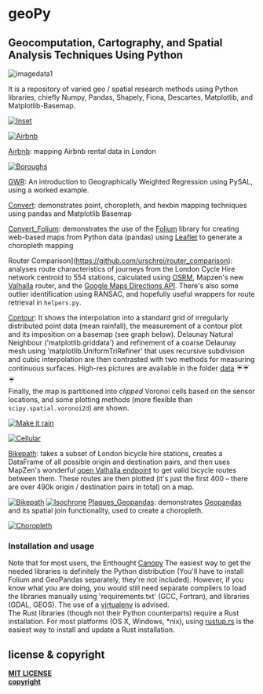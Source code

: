# geoPy

## Geocomputation, Cartography, and Spatial Analysis Techniques Using Python
![imagedata1](https://github.com/slowy07/geoPy/blob/main/data/City_London_ID91762231.png)

It is a repository of varied geo / spatial research methods using Python libraries, chiefly Numpy, Pandas, Shapely, Fiona, Descartes, Matplotlib, and Matplotlib-Basemap.

[![Inset](data/inset_gh.png)](isochrone.ipynb "look")

[![Airbnb](https://github.com/slowy07/geoPy/blob/main/rentals_gh.png)](https://github.com/slowy07/geoPy/blob/main/airbnb.ipynb "All that is solid melts into air")

[Airbnb](https://github.com/slowy07/geoPy/blob/main/airbnb.ipynb): mapping Airbnb rental data in London

[![Boroughs](https://github.com/urschrei/geopython/blob/master/boroughs_gh.png)](https://github.com/slowy07/geoPy/blob/main/airbnb.ipynb "Can I borough a feeling")

[GWR](https://github.com/slowy07/geoPy/blob/main/geographically_weighted_regression.ipynb): An introduction to Geographically Weighted Regression using PySAL, using a worked example.

[Convert](convert.ipynb): demonstrates point, choropleth, and hexbin mapping techniques using pandas and Matplotlib Basemap  

[Convert_Folium](convert_folium.ipynb): demonstrates the use of the [Folium](https://github.com/wrobstory/folium) library for creating web-based maps from Python data (pandas) using [Leaflet](http://leafletjs.com) to generate a choropleth mapping

Router Comparison](https://github.com/urschrei/router_comparison): analyses route characteristics of journeys from the London Cycle Hire network centroid to 554 stations, calculated using [OSRM](https://mapzen.com/blog/osrm-sunset), Mapzen's new [Valhalla](https://mapzen.com/projects/valhalla/) router, and the [Google Maps Directions API](https://developers.google.com/maps/documentation/directions/intro). There's also some outlier identification using RANSAC, and hopefully useful wrappers for route retrieval in `helpers.py`.


[Contour](contour.ipynb): It shows the interpolation into a standard grid of irregularly distributed point data (mean rainfall), the measurement of a contour plot and its imposition on a basemap (see graph below). Delaunay Natural Neighbour ('matplotlib.griddata') and refinement of a coarse Delaunay mesh using 'matplotlib.UniformTriRefiner' that uses recursive subdivision and cubic interpolation are then contrasted with two methods for measuring continuous surfaces. High-res pictures are available in the folder [data](data) :umbrella::umbrella::umbrella:  
Finally, the map is partitioned into *clipped* Voronoi cells based on the sensor locations, and some plotting methods (more flexible than `scipy.spatial.voronoi2d`) are shown.

[![Make it rain](data/rainfall_interpolation.gif)](contour.ipynb "Anigifs are the future of spatial analysis")

[![Cellular](data/voronoi_gh.png)](https://raw.githubusercontent.com/slowy07/geoPy/main/data/voronoi.png "Tesselate Everything")

[Bikepath](bikepath.ipynb): takes a subset of London bicycle hire stations, creates a DataFrame of all possible origin and destination pairs, and then uses MapZen's wonderful [open Valhalla endpoint](https://mapzen.com/projects/valhalla) to get valid bicycle routes between them. These routes are then plotted (it's just the first 400 – there are over 490k origin / destination pairs in total) on a map.

[![Bikepath](data/london_bike_routes_gh.png)](bikepath.ipynb "Unpleasantly vascular, no?")
[![Isochrone](data/isochrone_gh.gif)](isochrone.ipynb "The Burning Eye of Bike Hire")
[Plaques_Geopandas](plaques_geopandas.ipynb): demonstrates [Geopandas](http://geopandas.org) and its spatial join functionality, used to create a choropleth.

[![Choropleth](data/london_plaque_density_gh.png)](http://sensitivecities.com/so-youd-like-to-make-a-map-using-python-EN.html "Boropleth")

### Installation and usage

Note that for most users, the Enthought [Canopy](https://www.enthought.com/products/canopy/)
The easiest way to get the needed libraries is definitely the Python distribution (You'll have to install Folium and GeoPandas separately, they're not included). However, if you know what you are doing, you would still need separate compilers to load the libraries manually using 'requirements.txt'
(GCC, Fortran), and libraries (GDAL, GEOS). The use of a [virtualenv](http://virtualenv.readthedocs.org/en/latest/) is advised.  
The Rust libraries (though not their Python counterparts) require a Rust installation. For most platforms (OS X, Windows, *nix), using [rustup.rs](https://rustup.rs) is the easiest way to install and update a Rust installation.




## license & copyright
[**MIT LICENSE**](https://github.com/slowy07/geoPy/blob/main/LICENSE)\
[**copyright**](https://github.com/urschrei/Geopython)
